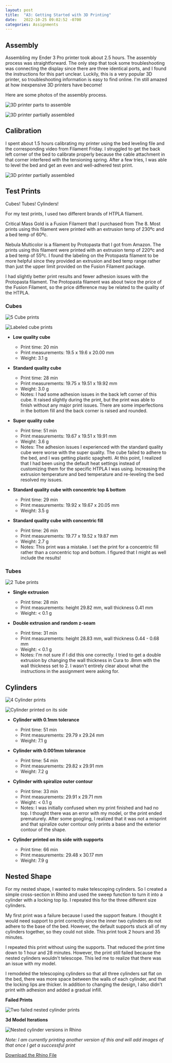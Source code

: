 ```yaml
---
layout: post
title:  "A3: Getting Started with 3D Printing"
date:   2022-10-25 09:02:52 -0700
categories: Assignments
---
```


## Assembly

Assembling my Ender 3 Pro printer took about 2.5 hours. The assembly process was straightforward. The only step that took some troubleshooting was connecting the display since there are three identical ports, and I found the instructions for this part unclear. Luckily, this is a very popular 3D printer, so troubleshooting information is easy to find online. I'm still amazed at how inexpensive 3D printers have become! 

Here are some photos of the assembly process. 

![3D printer parts to assemble](/Digital-Fabrication/assets/images/A3-01.jpeg)

![3D printer partially assembled](/Digital-Fabrication/assets/images/A3-02.jpeg)

## Calibration

I spent about 1.5 hours calibrating my printer using the bed leveling file and the corresponding video from Filament Friday. I struggled to get the back left corner of the bed to calibrate properly because the cable attachment in that corner interfered with the tensioning spring. After a few tries, I was able to level the bed and get an even and well-adhered test print. 

![3D printer partially assembled](/Digital-Fabrication/assets/images/A3-03.jpeg)

## Test Prints

Cubes! Tubes! Cylinders! 

For my test prints, I used two different brands of HTPLA filament. 

Critical Mass Gold is a Fusion Filament that I purchased from The 8. Most prints using this filament were printed with an extrusion temp of 230ºc and a bed temp of 60ºc. 

Nebula Multicolor is a filament by Protopasta that I got from Amazon. The prints using this filament were printed with an extrusion temp of 220ºc and a bed temp of 55ºc. I found the labeling on the Protopasta filament to be more helpful since they provided an extrusion and bed temp range rather than just the upper limit provided on the Fusion Filament package. 

I had slightly better print results and fewer adhesion issues with the Protopasta filament. The Protopasta filament was about twice the price of the Fusion Filament, so the price difference may be related to the quality of the HTPLA. 

### Cubes

![5 Cube prints](/Digital-Fabrication/assets/images/A3-04.jpeg)

![Labeled cube prints](/Digital-Fabrication/assets/images/A3-05.jpeg)

- **Low quality cube**
    - Print time: 20 min
    - Print measurements: 19.5 x 19.6 x 20.00 mm
    - Weight: 3.1 g 

- **Standard quality cube**
    - Print time: 28 min
    - Print measurements: 19.75 x 19.51 x 19.92 mm
    - Weight: 3.0 g
    - Notes: I had some adhesion issues in the back left corner of this cube. It raised slightly during the print, but the print was able to finish without any major print issues. There are some imperfections in the bottom fill and the back corner is raised and rounded. 

- **Super quality cube**
    - Print time: 51 min
    - Print measurements: 19.67 x 19.51 x 19.91 mm
    - Weight: 3.6 g 
    - Notes: The adhesion issues I experienced with the standard quality cube were worse with the super quality. The cube failed to adhere to the bed, and I was getting plastic spaghetti. At this point, I realized that I had been using the default heat settings instead of customizing them for the specific HTPLA I was using. Increasing the extrusion temperature and bed temperature and re-leveling the bed resolved my issues.

- **Standard quality cube with concentric top & bottom**
    - Print time: 29 min
    - Print measurements: 19.92 x 19.67 x 20.05 mm
    - Weight: 3.5 g

- **Standard quality cube with concentric fill**
    - Print time: 26 min
    - Print measurements: 19.77 x 19.52 x 19.87 mm
    - Weight: 2.7 g
    - Notes: This print was a mistake. I set the print for a concentric fill rather than a concentric top and bottom. I figured that I might as well include the results!

### Tubes

![2 Tube prints](/Digital-Fabrication/assets/images/A3-06.jpeg)

- **Single extrusion**
    - Print time: 28 min
    - Print measurements: height 29.82 mm, wall thickness 0.41 mm
    - Weight: < 0.1 g 

- **Double extrusion and random z-seam**
    - Print time: 31 min
    - Print measurements: height 28.83 mm, wall thickness 0.44 - 0.68 mm
    - Weight: < 0.1 g
    - Notes: I'm not sure if I did this one correctly. I tried to get a double extrusion by changing the wall thickness in Cura to .8mm with the wall thickness set to 2. I wasn't entirely clear about what the instructions in the assignment were asking for. 



## Cylinders

![4 Cylinder prints](/Digital-Fabrication/assets/images/A3-07.jpeg)

![Cylinder printed on its side](/Digital-Fabrication/assets/images/A3-08.jpeg)

- **Cylinder with 0.1mm tolerance**
    - Print time: 51 min
    - Print measurements: 29.79 x 29.24 mm
    - Weight: 7.1 g

- **Cylinder with 0.001mm tolerance**
    - Print time: 54 min
    - Print measurements: 29.82 x 29.91 mm 
    - Weight: 7.2 g

- **Cylinder with spiralize outer contour**
    - Print time: 33 min
    - Print measurements: 29.91 x 29.71 mm
    - Weight: < 0.1 g
    - Notes: I was initially confused when my print finished and had no top. I thought there was an error with my model, or the print ended prematurely. After some googling, I realized that it was not a misprint and that spiralize outer contour only prints a base and the exterior contour of the shape. 

- **Cylinder printed on its side with supports** 
    - Print time: 66 min
    - Print measurements: 29.48 x 30.17 mm
    - Weight: 7.9 g 

## Nested Shape

For my nested shape, I wanted to make telescoping cylinders. So I created a simple cross-section in Rhino and used the sweep function to turn it into a cylinder with a locking top lip. I repeated this for the three different size cylinders. 

My first print was a failure because I used the support feature. I thought it would need support to print correctly since the inner two cylinders do not adhere to the base of the bed. However, the default supports stuck all of my cylinders together, so they could not slide. This print took 2 hours and 35 minutes. 

I repeated this print without using the supports. That reduced the print time down to 1 hour and 28 minutes. However, the print still failed because the nested cylinders wouldn't telescope. This led me to realize that there was an issue with my model. 

I remodeled the telescoping cylinders so that all three cylinders sat flat on the bed, there was more space between the walls of each cylinder, and that the locking lips are thicker. In addition to changing the design, I also didn't print with adhesion and added a gradual infill. 

**Failed Prints**

![Two failed nested cylinder prints](/Digital-Fabrication/assets/images/A3-11.jpeg)

**3d Model Iterations**

![Nested cylinder versions in Rhino](/Digital-Fabrication/assets/images/A3-09.jpeg)

*Note: I am currently printing another version of this and will add images of that once I get a successful print*

<!-- ## 3D Models

![Rhino model of cube, tubes, cylinder, and nested shape](/Digital-Fabrication/assets/images/A3-10.jpeg) -->

[Download the Rhino File](/Digital-Fabrication/assets/files/A3-3d%20printing.3dm)
